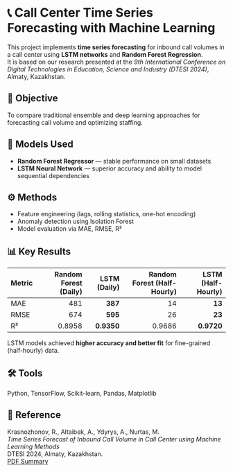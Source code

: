 # 📞 Call Center Time Series Forecasting with Machine Learning

This project implements **time series forecasting** for inbound call volumes in a call center using **LSTM networks** and **Random Forest Regression**.  
It is based on our research presented at the *9th International Conference on Digital Technologies in Education, Science and Industry (DTESI 2024)*, Almaty, Kazakhstan.

## 🧠 Objective
To compare traditional ensemble and deep learning approaches for forecasting call volume and optimizing staffing.

## 🧩 Models Used
- **Random Forest Regressor** — stable performance on small datasets  
- **LSTM Neural Network** — superior accuracy and ability to model sequential dependencies

## ⚙️ Methods
- Feature engineering (lags, rolling statistics, one-hot encoding)
- Anomaly detection using Isolation Forest
- Model evaluation via MAE, RMSE, R²

## 📊 Key Results
| Metric | Random Forest (Daily) | LSTM (Daily) | Random Forest (Half-Hourly) | LSTM (Half-Hourly) |
|---------|----------------------:|-------------:|-----------------------------:|--------------------:|
| MAE | 481 | **387** | 14 | **13** |
| RMSE | 674 | **595** | 26 | **23** |
| R² | 0.8958 | **0.9350** | 0.9686 | **0.9720** |

LSTM models achieved **higher accuracy and better fit** for fine-grained (half-hourly) data.

## 🛠️ Tools
Python, TensorFlow, Scikit-learn, Pandas, Matplotlib

## 🧾 Reference
Krasnozhonov, R., Altaibek, A., Ydyrys, A., Nurtas, M.  
*Time Series Forecast of Inbound Call Volume in Call Center using Machine Learning Methods*  
DTESI 2024, Almaty, Kazakhstan.  
[PDF Summary](./paper_summary.pdf)
